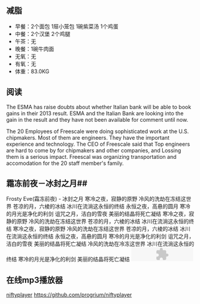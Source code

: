 ## 减脂 ##
* 早餐：2个面包 1屉小笼包 1碗紫菜汤 1个鸡蛋
* 中餐：2个汉堡 2个鸡腿
* 午茶：无
* 晚餐：1碗牛肉面
* 无氧：无
* 有氧：无
* 体重：83.0KG

## 阅读 ##
The ESMA has raise doubts about whether Italian bank will be able to book gains in their 2013 result.
ESMA and the Italian Bank are looking into the gain in the result and they have not been available for comment until now.


The 20 Employees of Freescale were doing sophisticated work at the U.S. chipmakers.
Most of them are engineers. They have the important experience and technology.
The CEO of Freescale said that Top engineers are hard to come by for chipmakers and other companies, and Lossing them is a serious impact.
Freescal was organizing transportation and accomodation for the 20 staff member's family.

## 霜冻前夜－冰封之月##
Frosty Eve(霜冻前夜) - 冰封之月
寒冷之夜，寂静的原野
冷风的洗劫在冻结这世界
苍凉的月，六棱的冰结
冰川在流淌这永恒的终结
永恒之夜，高悬的圆月
寒冷的月光是净化的利剑
诅咒之月，洁白的雪夜
美丽的结晶将死亡凝结
寒冷之夜，寂静的原野
冷风的洗劫在冻结这世界
苍凉的月，六棱的冰结
冰川在流淌这永恒的终结
寒冷之夜，寂静的原野
冷风的洗劫在冻结这世界
苍凉的月，六棱的冰结
冰川在流淌这永恒的终结
永恒之夜，高悬的圆月
寒冷的月光是净化的利剑
诅咒之月，洁白的雪夜
美丽的结晶将死亡凝结
冷风的洗劫在冷冻这世界
冰川在流淌这永恒的终结
寒冷的月光是净化的利剑
美丽的结晶将死亡凝结
<object classid="clsid:D27CDB6E-AE6D-11cf-96B8-444553540000" codebase="http://download.macromedia.com/pub/shockwave/cabs/flash/swflash.cab#version=6,0,0,0" width="165" height="37" id="niftyPlayer1" align="">
	<param name=movie value="/player/niftyplayer.swf">
	<param name=quality value=high>
	<param name=bgcolor value=#FFFFFF>
	<embed src="/player/niftyplayer.swf?file=http://m5.file.xiami.com/607/57607/358187/1769250130_2347220_l.mp3?auth_key=b7ef2542ace8a88a8418b2b600998a46-1394496000-0-null&amp;&as=0" quality=high bgcolor=#FFFFFF width="165" height="37" name="niftyPlayer1" align="" type="application/x-shockwave-flash" swLiveConnect="true" pluginspage="http://www.macromedia.com/go/getflashplayer">
	</embed>
</object>

## 在线mp3播放器 ##
[niftyplayer](http://www.varal.org/media/niftyplayer/)
https://github.com/progrium/niftyplayer

